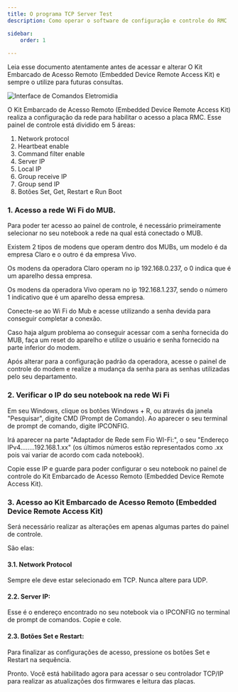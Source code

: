 ```yaml
---
title: O programa TCP Server Test
description: Como operar o software de configuração e controle do RMC

sidebar:
    order: 1
 
---
```


[comment]: <> (Documentação online para o aplicativo Interface de Comando Eletromidia)
[comment]: <> (Criado por Alexandre de Abreu - alexandre.abreu@eletromidia.com.br)
[comment]: <> (Data : 17/06/2024)

Leia esse documento atentamente antes de acessar e alterar O Kit Embarcado de Acesso Remoto (Embedded Device Remote Access Kit) e sempre o utilize para futuras consultas.

![Interface de Comandos Eletromidia](https://intercomelt.netlify.app/assets/images/interface-de-comandos.png)
 
 O Kit Embarcado de Acesso Remoto (Embedded Device Remote Access Kit) realiza a configuração da rede para habilitar o acesso a placa RMC. Esse painel de controle está dividido em 5 áreas:

1. Network protocol
2. Heartbeat enable
3. Command filter enable
4. Server IP
5. Local IP
6. Group receive IP
7. Group send IP
8. Botões Set, Get, Restart e Run Boot

### 1. Acesso a rede Wi Fi do MUB. 

Para poder ter acesso ao painel de controle, é necessário primeiramente selecionar no seu notebook a rede na qual está conectado o MUB.

Existem 2 tipos de modens que operam dentro dos MUBs, um modelo é da empresa Claro e o outro é da empresa Vivo.

Os modens da operadora Claro operam no ip 192.168.0.237, o 0 indica que é um aparelho dessa empresa.

Os modens da operadora Vivo operam no ip 192.168.1.237, sendo o número 1 indicativo que é um aparelho dessa empresa.

Conecte-se ao Wi Fi do Mub e acesse utilizando a senha devida para conseguir completar a conexão. 

Caso haja algum problema ao conseguir acessar com a senha fornecida do MUB, faça um reset do aparelho e utilize o usuário e senha fornecido na parte inferior do modem. 

Após alterar para a configuração padrão da operadora, acesse o painel de controle do modem e realize a mudança da senha para as senhas utilizadas pelo seu departamento.


### 2. Verificar o IP do seu notebook na rede Wi Fi

Em seu Windows, clique os botões Windows + R, ou através da janela "Pesquisar", digite CMD (Prompt de Comando). Ao aparecer o seu terminal de prompt de comando, digite IPCONFIG.

Irá aparecer na parte "Adaptador de Rede sem Fio WI-Fi:", o seu "Endereço IPv4........192.168.1.xx" (os últimos números estão representados como .xx pois vai variar de acordo com cada notebook).

Copie esse IP e guarde para poder configurar o seu notebook no painel de controle do Kit Embarcado de Acesso Remoto (Embedded Device Remote Access Kit).

### 3. Acesso ao Kit Embarcado de Acesso Remoto (Embedded Device Remote Access Kit) 

Será necessário realizar as alterações em apenas algumas partes do painel de controle.

São elas:

#### 3.1. Network Protocol
Sempre ele deve estar selecionado em TCP. Nunca altere para UDP.

#### 2.2. Server IP:
Esse é o endereço encontrado no seu notebook via o IPCONFIG no terminal de prompt de comandos. Copie e cole.
 
#### 2.3. Botões Set e Restart:
Para finalizar as configurações de acesso, pressione os botões Set e Restart na sequência.

Pronto. Você está habilitado agora para acessar o seu controlador TCP/IP para realizar as atualizações dos firmwares e leitura das placas.

